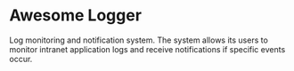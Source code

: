 # Awesome Logger
Log monitoring and notification system. The system allows its users to monitor intranet application logs and receive notifications if specific events occur.
